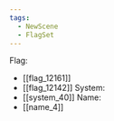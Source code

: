 ```yaml
---
tags:
  - NewScene
  - FlagSet
---
```

Flag:
- [[flag_12161]]
- [[flag_12142]]
System:
- [[system_40]]
Name:
- [[name_4]]
